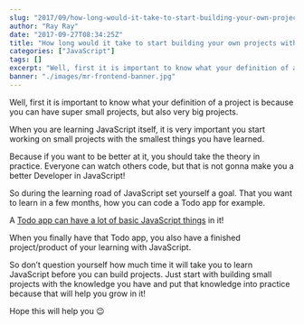 ```yaml
---
slug: "2017/09/how-long-would-it-take-to-start-building-your-own-projects-with-vanilla-javascript/"
author: "Ray Ray"
date: "2017-09-27T08:34:25Z"
title: "How long would it take to start building your own projects with Vanilla JavaScript?"
categories: ["JavaScript"]
tags: []
excerpt: "Well, first it is important to know what your definition of a project is because you can have super..."
banner: "./images/mr-frontend-banner.jpg"
---
```


Well, first it is important to know what your definition of a project is because you can have super small projects, but also very big projects.

When you are learning JavaScript itself, it is very important you start working on small projects with the smallest things you have learned.

Because if you want to be better at it, you should take the theory in practice. Everyone can watch others code, but that is not gonna make you a better Developer in JavaScript!

So during the learning road of JavaScript set yourself a goal. That you want to learn in a few months, how you can code a Todo app for example.

A [Todo app can have a lot of basic JavaScript things](https://byrayray.dev/posts/2017-03-spiceupjsexercise-build-todo-app-vanilla-javascript/) in it!

When you finally have that Todo app, you also have a finished project/product of your learning with JavaScript.

So don’t question yourself how much time it will take you to learn JavaScript before you can build projects. Just start with building small projects with the knowledge you have and put that knowledge into practice because that will help you grow in it!

Hope this will help you 😉